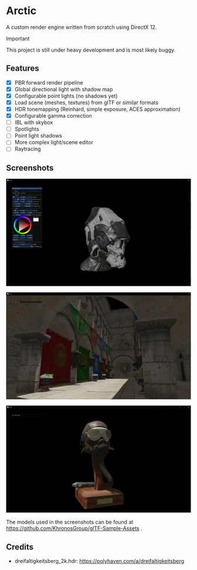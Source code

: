 # Arctic

A custom render engine written from scratch using DirectX 12.

> [!IMPORTANT]
> This project is still under heavy development and is most likely buggy.

## Features
- [x] PBR forward render pipeline
- [x] Global directional light with shadow map
- [x] Configurable point lights (no shadows yet)
- [x] Load scene (meshes, textures) from glTF or similar formats
- [x] HDR tonemapping (Reinhard, simple exposure, ACES approximation)
- [x] Configurable gamma correction
- [ ] IBL with skybox
- [ ] Spotlights
- [ ] Point light shadows
- [ ] More complex light/scene editor
- [ ] Raytracing

## Screenshots

![Screenshot of the engine rendering the sci-fi helmet sample glTF](./scifi-helmet.png)

![Screenshot of the engine rendering the Sponza sample glTF](./sponza.png)

![Screenshot of the engine rendering the flight helmet sample glTF](./flight-helmet.png)

The models used in the screenshots can be found at https://github.com/KhronosGroup/glTF-Sample-Assets .

## Credits 

- dreifaltigkeitsberg_2k.hdr: https://polyhaven.com/a/dreifaltigkeitsberg
